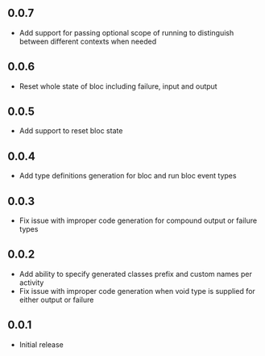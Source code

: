 ## 0.0.7

- Add support for passing optional scope of running to distinguish between different contexts when needed

## 0.0.6

- Reset whole state of bloc including failure, input and output

## 0.0.5

- Add support to reset bloc state

## 0.0.4

- Add type definitions generation for bloc and run bloc event types

## 0.0.3

- Fix issue with improper code generation for compound output or failure types

## 0.0.2

- Add ability to specify generated classes prefix and custom names per activity
- Fix issue with improper code generation when void type is supplied for either output or failure

## 0.0.1

- Initial release